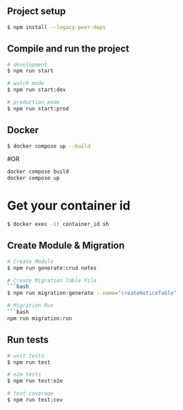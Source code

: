 

## Project setup

```bash
$ npm install --legacy-peer-deps
```

## Compile and run the project

```bash
# development
$ npm run start

# watch mode
$ npm run start:dev

# production mode
$ npm run start:prod
```

## Docker
```bash
$ docker compose up --build
```
#OR
```bash
docker compose build
docker compose up
```
# Get your container id 
```bash
$ docker exec -it container_id sh
```

## Create Module & Migration 

```bash
# Create Module
$ npm run generate:crud notes

# Create Migration Table File
```bash
$ npm run migration:generate --name="createNoticeTable"

# Migration Run
```bash
npm run migration:run
```

## Run tests

```bash
# unit tests
$ npm run test

# e2e tests
$ npm run test:e2e

# test coverage
$ npm run test:cov
```

